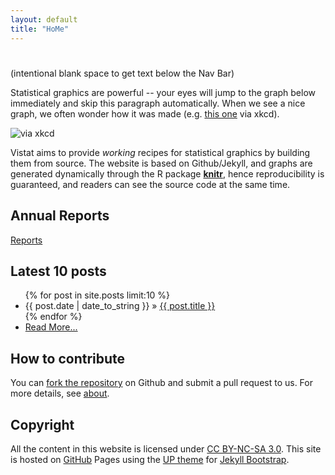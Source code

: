 ```yaml
---
layout: default
title: "HoMe"
---
```


#
(intentional blank space to get text below the Nav Bar)



Statistical graphics are powerful -- your eyes will jump to the graph below immediately and skip this paragraph automatically. When we see a nice graph, we often wonder how it was made (e.g. [this one](http://stackoverflow.com/q/12675147/559676) via xkcd).

![via xkcd](http://i.imgur.com/4staRNH.png)

Vistat aims to provide _working_ recipes for statistical graphics by building them from source. The website is based on Github/Jekyll, and graphs are generated dynamically through the R package [**knitr**](http://yihui.name/knitr), hence reproducibility is guaranteed, and readers can see the source code at the same time.

##  Annual Reports

[Reports](report_landing.html)

## Latest 10 posts

<section class="content">
  <ul class="listing">
  {% for post in site.posts limit:10 %}
    <li><span>{{ post.date | date_to_string }}</span> &raquo; <a href="{{ post.url }}">{{ post.title }}</a></li>
  {% endfor %}
  <li><a href="archive.html">Read More...</a></li>
</ul>
</section>

## How to contribute

You can [fork the repository](https://github.com/adamvi/Markdown_Tests2) on Github and submit a pull request to us. For more details, see [about](about.html).

## Copyright

All the content in this website is licensed under [CC BY-NC-SA 3.0](http://creativecommons.org/licenses/by-nc-sa/3.0/). This site is hosted on [GitHub](https://github.com) Pages using the [UP theme](http://carlosbecker.com/posts/up-a-jekyll-theme/) for [Jekyll Bootstrap](http://jekyllbootstrap.com).
